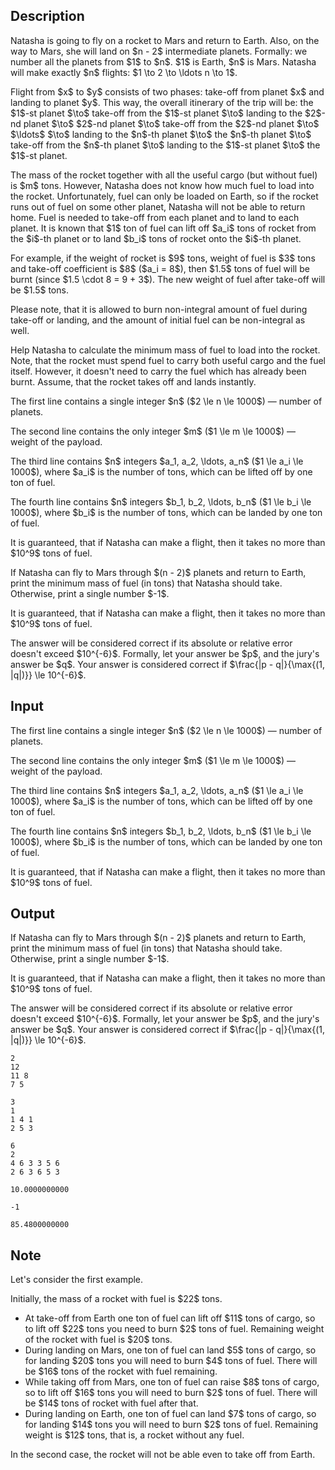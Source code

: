 ## Description

<div><p>Natasha is going to fly on a rocket to Mars and return to Earth. Also, on the way to Mars, she will land on $n - 2$ intermediate planets. Formally: we number all the planets from $1$ to $n$. $1$ is Earth, $n$ is Mars. Natasha will make exactly $n$ flights: $1 \to 2 \to \ldots n \to 1$.</p><p>Flight from $x$ to $y$ consists of two phases: take-off from planet $x$ and landing to planet $y$. This way, the overall itinerary of the trip will be: the $1$-st planet $\to$ take-off from the $1$-st planet $\to$ landing to the $2$-nd planet $\to$ $2$-nd planet $\to$ take-off from the $2$-nd planet $\to$ $\ldots$ $\to$ landing to the $n$-th planet $\to$ the $n$-th planet $\to$ take-off from the $n$-th planet $\to$ landing to the $1$-st planet $\to$ the $1$-st planet.</p><p>The mass of the rocket together with all the useful cargo (but without fuel) is $m$ tons. However, Natasha does not know how much fuel to load into the rocket. Unfortunately, fuel can only be loaded on Earth, so if the rocket runs out of fuel on some other planet, Natasha will not be able to return home. Fuel is needed to take-off from each planet and to land to each planet. It is known that $1$ ton of fuel can lift off $a_i$ tons of rocket from the $i$-th planet or to land $b_i$ tons of rocket onto the $i$-th planet. </p><p>For example, if the weight of rocket is $9$ tons, weight of fuel is $3$ tons and take-off coefficient is $8$ ($a_i = 8$), then $1.5$ tons of fuel will be burnt (since $1.5 \cdot 8 = 9 + 3$). The new weight of fuel after take-off will be $1.5$ tons. </p><p>Please note, that it is allowed to burn non-integral amount of fuel during take-off or landing, and the amount of initial fuel can be non-integral as well.</p><p>Help Natasha to calculate the minimum mass of fuel to load into the rocket. Note, that the rocket must spend fuel to carry both useful cargo and the fuel itself. However, it doesn't need to carry the fuel which has already been burnt. Assume, that the rocket takes off and lands instantly.</p></div><div class="input-specification"><p>The first line contains a single integer $n$ ($2 \le n \le 1000$)&nbsp;— number of planets.</p><p>The second line contains the only integer $m$ ($1 \le m \le 1000$)&nbsp;— weight of the payload.</p><p>The third line contains $n$ integers $a_1, a_2, \ldots, a_n$ ($1 \le a_i \le 1000$), where $a_i$ is the number of tons, which can be lifted off by one ton of fuel.</p><p>The fourth line contains $n$ integers $b_1, b_2, \ldots, b_n$ ($1 \le b_i \le 1000$), where $b_i$ is the number of tons, which can be landed by one ton of fuel. </p><p>It is guaranteed, that if Natasha can make a flight, then it takes no more than $10^9$ tons of fuel.</p></div><div class="output-specification"><p>If Natasha can fly to Mars through $(n - 2)$ planets and return to Earth, print the minimum mass of fuel (in tons) that Natasha should take. Otherwise, print a single number $-1$.</p><p>It is guaranteed, that if Natasha can make a flight, then it takes no more than $10^9$ tons of fuel.</p><p>The answer will be considered correct if its absolute or relative error doesn't exceed $10^{-6}$. Formally, let your answer be $p$, and the jury's answer be $q$. Your answer is considered correct if $\frac{|p - q|}{\max{(1, |q|)}} \le 10^{-6}$.</p></div>

## Input

<p>The first line contains a single integer $n$ ($2 \le n \le 1000$)&nbsp;— number of planets.</p><p>The second line contains the only integer $m$ ($1 \le m \le 1000$)&nbsp;— weight of the payload.</p><p>The third line contains $n$ integers $a_1, a_2, \ldots, a_n$ ($1 \le a_i \le 1000$), where $a_i$ is the number of tons, which can be lifted off by one ton of fuel.</p><p>The fourth line contains $n$ integers $b_1, b_2, \ldots, b_n$ ($1 \le b_i \le 1000$), where $b_i$ is the number of tons, which can be landed by one ton of fuel. </p><p>It is guaranteed, that if Natasha can make a flight, then it takes no more than $10^9$ tons of fuel.</p>

## Output

<p>If Natasha can fly to Mars through $(n - 2)$ planets and return to Earth, print the minimum mass of fuel (in tons) that Natasha should take. Otherwise, print a single number $-1$.</p><p>It is guaranteed, that if Natasha can make a flight, then it takes no more than $10^9$ tons of fuel.</p><p>The answer will be considered correct if its absolute or relative error doesn't exceed $10^{-6}$. Formally, let your answer be $p$, and the jury's answer be $q$. Your answer is considered correct if $\frac{|p - q|}{\max{(1, |q|)}} \le 10^{-6}$.</p>





```input1
2
12
11 8
7 5

```




```input2
3
1
1 4 1
2 5 3

```




```input3
6
2
4 6 3 3 5 6
2 6 3 6 5 3

```




```output1
10.0000000000

```




```output2
-1

```




```output3
85.4800000000

```



## Note

<p>Let's consider the first example.</p><p>Initially, the mass of a rocket with fuel is $22$ tons.</p><ul><li> At take-off from Earth one ton of fuel can lift off $11$ tons of cargo, so to lift off $22$ tons you need to burn $2$ tons of fuel. Remaining weight of the rocket with fuel is $20$ tons.</li><li> During landing on Mars, one ton of fuel can land $5$ tons of cargo, so for landing $20$ tons you will need to burn $4$ tons of fuel. There will be $16$ tons of the rocket with fuel remaining.</li><li> While taking off from Mars, one ton of fuel can raise $8$ tons of cargo, so to lift off $16$ tons you will need to burn $2$ tons of fuel. There will be $14$ tons of rocket with fuel after that.</li><li> During landing on Earth, one ton of fuel can land $7$ tons of cargo, so for landing $14$ tons you will need to burn $2$ tons of fuel. Remaining weight is $12$ tons, that is, a rocket without any fuel.</li></ul><p>In the second case, the rocket will not be able even to take off from Earth.</p>
